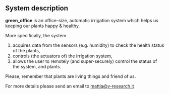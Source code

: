 ## System description 

**green_office** is an office-size, automatic irrigation system which helps us keeping our plants happy & healthy.

More specifically, the system
1. acquires data from the sensors (e.g. humidity) to check the health status of the plants,
2. controls (the actuators of) the irrigation system, 
4. allows the user to remotely (and super-securely) control the status of the system, and plants.

Please, remember that plants are living things and friend of us.

For more details please send an email to mattia@v-research.it
